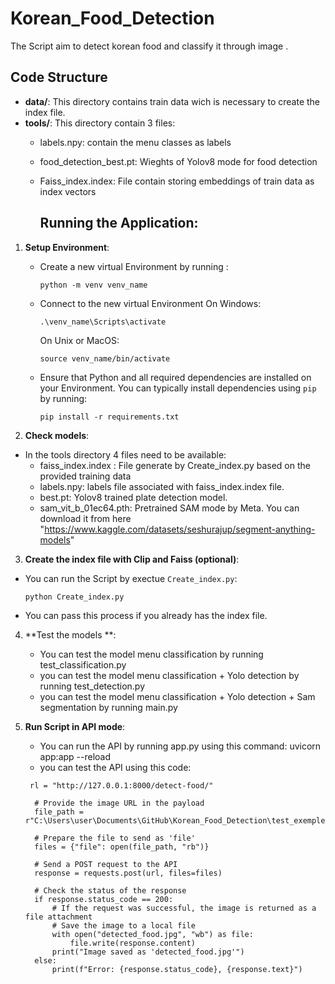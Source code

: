 # Korean_Food_Detection
The Script aim to detect korean food and classify it through image .

## Code Structure
- **data/**: This directory contains train data wich is necessary to create the index file.
- **tools/**: This directory contain 3 files:
  - labels.npy: contain the menu classes as labels
  - food_detection_best.pt: Wieghts of Yolov8 mode for food detection
  - Faiss_index.index: File contain storing embeddings of train data as index vectors
 
    ## Running the Application:

1. **Setup Environment**:
   - Create a new virtual Environment by running :
      ```
     python -m venv venv_name 

     ```
   - Connect to the new virtual Environment On Windows:
      ```
     .\venv_name\Scripts\activate

      ```

     On Unix or MacOS:
     ```
     source venv_name/bin/activate      

     ```

   - Ensure that Python and all required dependencies are installed on your Environment. You can typically install dependencies using `pip` by running:

     ```
     pip install -r requirements.txt
     
     ```

2. **Check models**:
- In the tools directory 4 files need to be available:
    * faiss_index.index : File generate by Create_index.py based on the provided training data
    * labels.npy: labels file associated with faiss_index.index file.
    * best.pt: Yolov8 trained plate detection model.
    * sam_vit_b_01ec64.pth: Pretrained SAM mode by Meta. You can download it from here "https://www.kaggle.com/datasets/seshurajup/segment-anything-models"




3. **Create the index file with Clip and Faiss (optional)**:
- You can run the Script by exectue `Create_index.py`:
     ```
     python Create_index.py 

     ```
- You can pass this process if you already has the index file.
  
4. **Test the models **:
    * You can test the model menu classification by running test_classification.py
    * you can test the model menu classification + Yolo detection by running test_detection.py
    * you can test the model menu classification + Yolo detection + Sam segmentation by running main.py


5. **Run Script in API mode**:
    * You can run the API by running app.py using this command: uvicorn app:app --reload
    * you can test the API using this code:  
    ```
     rl = "http://127.0.0.1:8000/detect-food/"

      # Provide the image URL in the payload
      file_path = r"C:\Users\user\Documents\GitHub\Korean_Food_Detection\test_exemples\KakaoTalk_20240926_134421785_11.jpg"

      # Prepare the file to send as 'file'
      files = {"file": open(file_path, "rb")}

      # Send a POST request to the API
      response = requests.post(url, files=files)

      # Check the status of the response
      if response.status_code == 200:
          # If the request was successful, the image is returned as a file attachment
          # Save the image to a local file
          with open("detected_food.jpg", "wb") as file:
              file.write(response.content)
          print("Image saved as 'detected_food.jpg'")
      else:
          print(f"Error: {response.status_code}, {response.text}")

     ```
    
   

  

  

  
